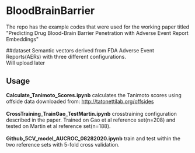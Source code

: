 # BloodBrainBarrier
The repo has the example codes that were used for the working paper titled "Predicting Drug Blood-Brain Barrier Penetration with Adverse Event Report Embeddings"<br>

##dataset
Semantic vectors derived from FDA Adverse Event Reports(AERs) with three different configurations. <br>
Will upload later <br>

## Usage
**Calculate_Tanimoto_Scores.ipynb** calculates the Tanimoto scores using offside data downloaded from: <http://tatonettilab.org/offsides><br>
<br>
**CrossTraining_TrainGao_TestMartin.ipynb** crosstraining configuration described in the paper. Trained on Gao et al reference set(n=208) and tested on Martin et al reference set(n=188).<br>
<br>
**Github_5CV_model_AUCROC_08282020.ipynb** train and test within the two reference sets with 5-fold cross validation. 
